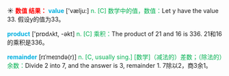 ☀ <font color="red">**数值 结果：**</font>
<font color="sky blue">**value**</font> ['vælju:] 
<font color="#00b050">n. [C] 数学中的值，数值：</font>Let y have the value 33. 假设y的值为33。

<font color="sky blue">**product**</font> ['prɒdʌkt, -əkt] 
<font color="#00b050">n. [C] 乘积：</font>The product of 21 and 16 is 336. 21和16的乘积是336。
           
<font color="sky blue">**remainder**</font> [rɪˈmeɪndə(r)]
<font color="#00b050">n. [C, usually sing.] [数学]（减法的）差数；（除法的）余数：</font>Divide 2 into 7, and the answer is 3, remainder 1. 7除以2，商3余1。
 

